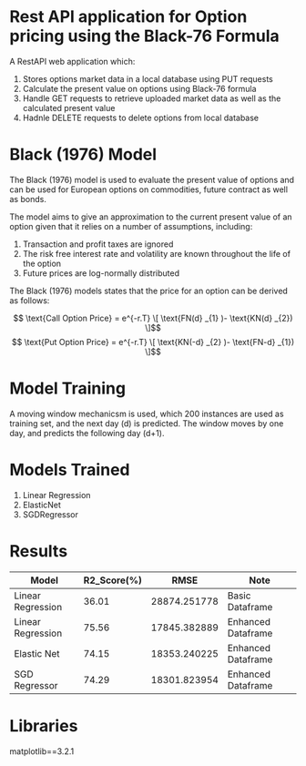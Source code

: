 # Rest API application for Option pricing using the Black-76 Formula

A RestAPI web application which:
1. Stores options market data in a local database using PUT requests
2. Calculate the present value on options using Black-76 formula
3. Handle GET requests to retrieve uploaded market data as well as the calculated present value
4. Hadnle DELETE requests to delete options from local database


# Black (1976) Model 

The Black (1976) model is used to evaluate the present value of options and can be used for European options on commodities, future contract as well as bonds. 

The model aims to give an approximation to the current present value of an option given that it relies on a number of assumptions, including:
1. Transaction and profit taxes are ignored
2. The risk free interest rate and volatility are known throughout the life of the option
3. Future prices are log-normally distributed

The Black (1976) models states that the price for an option can be derived as follows:

$$ \text{Call Option Price} = e^{-r.T} \[ \text{FN(d} _{1} )- \text{KN(d} _{2}) \]$$
$$ \text{Put Option Price} = e^{-r.T} \[ \text{KN(-d} _{2} )- \text{FN-d} _{1}) \]$$

# Model Training
A moving window mechanicsm is used, which 200 instances are used as training set, and the next day (d) is predicted. The window moves by one day, and predicts the following day (d+1). 

# Models Trained
1. Linear Regression
2. ElasticNet
3. SGDRegressor

# Results
| Model  | R2_Score(%) | RMSE | Note |
| ------------- | ------------- | ------------- | ------------- |
| Linear Regression	  | 36.01  | 28874.251778	| Basic Dataframe | 
| Linear Regression	| 75.56	| 17845.382889	| Enhanced Dataframe |
| Elastic Net	| 74.15	| 18353.240225	| Enhanced Dataframe |
| SGD Regressor	| 74.29	| 18301.823954 |	Enhanced Dataframe |

# Libraries
matplotlib==3.2.1 

